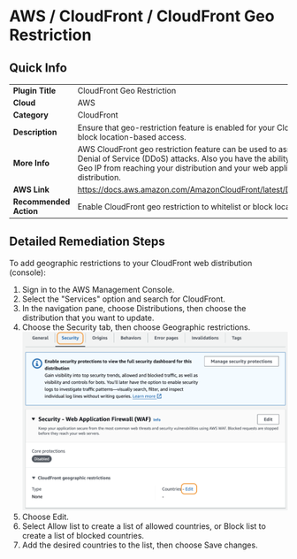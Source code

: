 # AWS / CloudFront / CloudFront Geo Restriction

## Quick Info

| | |
|-|-|
| **Plugin Title** | CloudFront Geo Restriction |
| **Cloud** | AWS |
| **Category** | CloudFront |
| **Description** | Ensure that geo-restriction feature is enabled for your CloudFront distribution to allow or block location-based access. |
| **More Info** | AWS CloudFront geo restriction feature can be used to assist in mitigation of Distributed Denial of Service (DDoS) attacks. Also you have the ability to block IP addresses based on Geo IP from reaching your distribution and your web application content delivered by the distribution. |
| **AWS Link** | https://docs.aws.amazon.com/AmazonCloudFront/latest/DeveloperGuide/georestrictions.html |
| **Recommended Action** | Enable CloudFront geo restriction to whitelist or block location-based access. |

## Detailed Remediation Steps
To add geographic restrictions to your CloudFront web distribution (console):
1. Sign in to the AWS Management Console.
2. Select the "Services" option and search for CloudFront.
3. In the navigation pane, choose Distributions, then choose the distribution that you want to update.
4. Choose the Security tab, then choose Geographic restrictions.</br> <img src="/resources/aws/cloudfront/cloudfront-geo-restriction/step4.png"/>
5. Choose Edit.
6. Select Allow list to create a list of allowed countries, or Block list to create a list of blocked countries.
7. Add the desired countries to the list, then choose Save changes.

